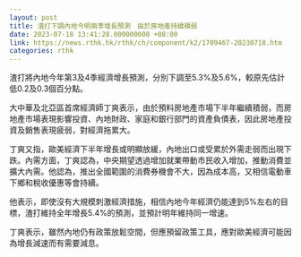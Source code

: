 ```yaml
---
layout: post
title: 渣打下調內地今明兩季增長預測　由於房地產持續積弱
date: 2023-07-18 13:41:28.000000000 +08:00
link: https://news.rthk.hk/rthk/ch/component/k2/1709467-20230718.htm
categories: rthk
---
```


渣打將內地今年第3及4季經濟增長預測，分別下調至5.3%及5.6%，較原先估計低0.2及0.3個百分點。

大中華及北亞區首席經濟師丁爽表示，由於預料房地產市場下半年繼續積弱，而房地產市場表現影響投資、內地財政、家庭和銀行部門的資產負債表，因此房地產投資及銷售表現疲弱，對經濟拖累大。

丁爽又指，歐美經濟下半年增長或明顯放緩，內地出口或受累於外需走弱而出現下跌。內需方面，丁爽認為，中央期望透過增加就業帶動市民收入增加，推動消費並擴大內需。他認為，推出全國範圍的消費券機會不大，因為成本高，又相信電動車下鄉和稅收優惠等會持續。

他表示，即使沒有大規模刺激經濟措施，相信內地今年經濟仍能達到5%左右的目標，渣打維持全年增長5.4%的預測，並預計明年維持同一增速。

丁爽表示，雖然內地仍有政策放鬆空間，但應預留政策工具，應對歐美經濟可能因為增長減速而有需要減息。

